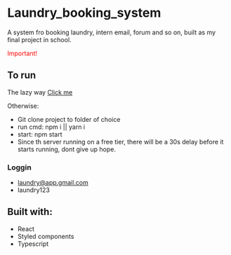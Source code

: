# Laundry_booking_system

A system fro booking laundry, intern email, forum and so on,  built as my final project in school. 

<span style="color:red">Important!</span>

## To run 
The lazy way 
[Click me](https://laundryapp-front-end.onrender.com/)

Otherwise:
* Git clone project to folder of choice
* run cmd: npm i || yarn i 
* start: npm start
* Since th server running on a free tier, there will be a 30s delay before it starts running, dont give up hope.
### Loggin 
* laundry@app.gmail.com
* laundry123

## Built with:
* React 
* Styled components
* Typescript

